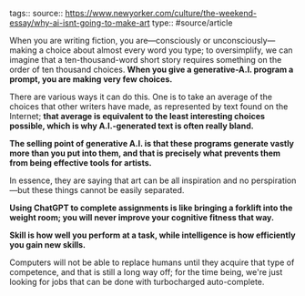 tags::
source:: https://www.newyorker.com/culture/the-weekend-essay/why-ai-isnt-going-to-make-art
type:: #source/article

When you are writing fiction, you are—consciously or unconsciously—making a choice about almost every word you type; to oversimplify, we can imagine that a ten-thousand-word short story requires something on the order of ten thousand choices. **When you give a generative-A.I. program a prompt, you are making very few choices.**

There are various ways it can do this. One is to take an average of the choices that other writers have made, as represented by text found on the Internet; **that average is equivalent to the least interesting choices possible, which is why A.I.-generated text is often really bland.**

**The selling point of generative A.I. is that these programs generate vastly more than you put into them, and that is precisely what prevents them from being effective tools for artists.**

In essence, they are saying that art can be all inspiration and no perspiration—but these things cannot be easily separated.

**Using ChatGPT to complete assignments is like bringing a forklift into the weight room; you will never improve your cognitive fitness that way.**

**Skill is how well you perform at a task, while intelligence is how efficiently you gain new skills.**

Computers will not be able to replace humans until they acquire that type of competence, and that is still a long way off; for the time being, we're just looking for jobs that can be done with turbocharged auto-complete.
